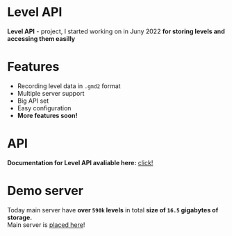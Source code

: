 # Level API

**Level API** - project, I started working on in Juny 2022 **for storing levels and accessing them easilly**
<br>

# Features
- Recording level data in `.gmd2` format
- Multiple server support
- Big API set
- Easy configuration
- **More features soon!**

# API
**Documentation for Level API avaliable here:** [click!](https://sergeymc9730.github.io/levelapi/#/)

# Demo server

Today main server have **over `590k` levels** in total **size of `16.5` gigabytes of storage.**
<br>
Main server is [placed here](https://levelapi.dogotrigger.xyz)!